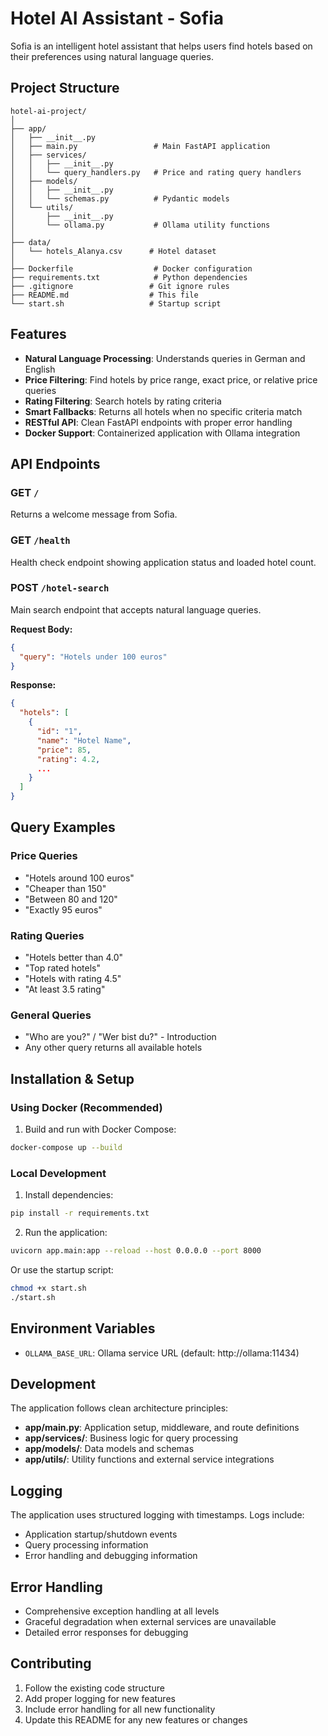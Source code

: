 # Hotel AI Assistant - Sofia

Sofia is an intelligent hotel assistant that helps users find hotels based on their preferences using natural language queries.

## Project Structure

```
hotel-ai-project/
│
├── app/
│   ├── __init__.py
│   ├── main.py                 # Main FastAPI application
│   ├── services/
│   │   ├── __init__.py
│   │   └── query_handlers.py   # Price and rating query handlers
│   ├── models/
│   │   ├── __init__.py
│   │   └── schemas.py          # Pydantic models
│   └── utils/
│       ├── __init__.py
│       └── ollama.py           # Ollama utility functions
│
├── data/
│   └── hotels_Alanya.csv      # Hotel dataset
│
├── Dockerfile                  # Docker configuration
├── requirements.txt            # Python dependencies
├── .gitignore                 # Git ignore rules
├── README.md                  # This file
└── start.sh                   # Startup script
```

## Features

- **Natural Language Processing**: Understands queries in German and English
- **Price Filtering**: Find hotels by price range, exact price, or relative price queries
- **Rating Filtering**: Search hotels by rating criteria
- **Smart Fallbacks**: Returns all hotels when no specific criteria match
- **RESTful API**: Clean FastAPI endpoints with proper error handling
- **Docker Support**: Containerized application with Ollama integration

## API Endpoints

### GET `/`
Returns a welcome message from Sofia.

### GET `/health`
Health check endpoint showing application status and loaded hotel count.

### POST `/hotel-search`
Main search endpoint that accepts natural language queries.

**Request Body:**
```json
{
  "query": "Hotels under 100 euros"
}
```

**Response:**
```json
{
  "hotels": [
    {
      "id": "1",
      "name": "Hotel Name",
      "price": 85,
      "rating": 4.2,
      ...
    }
  ]
}
```

## Query Examples

### Price Queries
- "Hotels around 100 euros"
- "Cheaper than 150"
- "Between 80 and 120"
- "Exactly 95 euros"

### Rating Queries
- "Hotels better than 4.0"
- "Top rated hotels"
- "Hotels with rating 4.5"
- "At least 3.5 rating"

### General Queries
- "Who are you?" / "Wer bist du?" - Introduction
- Any other query returns all available hotels

## Installation & Setup

### Using Docker (Recommended)

1. Build and run with Docker Compose:
```bash
docker-compose up --build
```

### Local Development

1. Install dependencies:
```bash
pip install -r requirements.txt
```

2. Run the application:
```bash
uvicorn app.main:app --reload --host 0.0.0.0 --port 8000
```

Or use the startup script:
```bash
chmod +x start.sh
./start.sh
```

## Environment Variables

- `OLLAMA_BASE_URL`: Ollama service URL (default: http://ollama:11434)

## Development

The application follows clean architecture principles:

- **app/main.py**: Application setup, middleware, and route definitions
- **app/services/**: Business logic for query processing
- **app/models/**: Data models and schemas
- **app/utils/**: Utility functions and external service integrations

## Logging

The application uses structured logging with timestamps. Logs include:
- Application startup/shutdown events
- Query processing information
- Error handling and debugging information

## Error Handling

- Comprehensive exception handling at all levels
- Graceful degradation when external services are unavailable
- Detailed error responses for debugging

## Contributing

1. Follow the existing code structure
2. Add proper logging for new features
3. Include error handling for all new functionality
4. Update this README for any new features or changes 